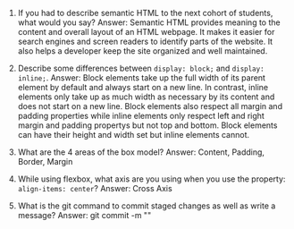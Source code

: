 1. If you had to describe semantic HTML to the next cohort of students, what would you say?
Answer: Semantic HTML provides meaning to the content and overall layout of an HTML webpage. It makes it easier for search engines and screen readers to identify parts of the website. It also helps a developer keep the site organized and well maintained. 

2. Describe some differences between ```display: block;``` and ```display: inline;```.
Answer: Block elements take up the full width of its parent element by default and always start on a new line. In contrast, inline elements only take up as much width as necessary by its content and does not start on a new line. Block elements also respect all margin and padding properties while inline elements only respect left and right margin and padding propertys but not top and bottom. Block elements can have their height and width set but inline elements cannot.

3. What are the 4 areas of the box model?
Answer: Content, Padding, Border, Margin

4. While using flexbox, what axis are you using when you use the property: ```align-items: center```?
Answer: Cross Axis

5. What is the git command to commit staged changes as well as write a message? 
Answer: git commit -m "<insert message here>"